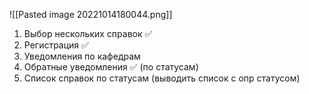 ![[Pasted image 20221014180044.png]]

1) Выбор нескольких справок ✅
2) Регистрация ✅
3) Уведомления по кафедрам
4) Обратные уведомления ✅ (по статусам) 
5) Список справок по статусам (выводить список с опр статусом)